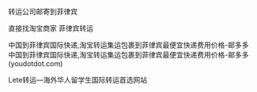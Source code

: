 转运公司邮寄到菲律宾


直接找淘宝商家   菲律宾转运

中国到菲律宾国际快递,淘宝转运集运包裹到菲律宾最便宜快递费用价格-邮多多
中国到菲律宾国际快递,淘宝转运集运包裹到菲律宾最便宜快递费用价格-邮多多 (youdotdot.com)

Lete转运—海外华人留学生国际转运首选网站
